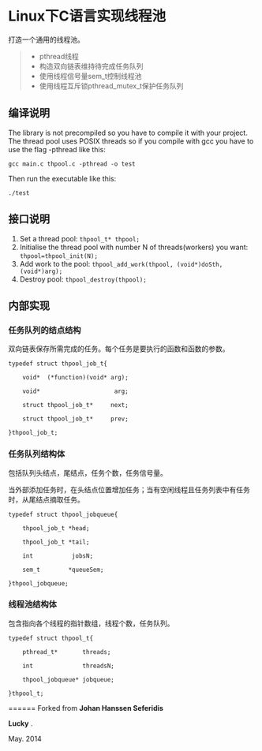 # Linux下C语言实现线程池

打造一个通用的线程池。
> * pthread线程
> * 构造双向链表维持待完成任务队列
> * 使用线程信号量sem_t控制线程池
> * 使用线程互斥锁pthread_mutex_t保护任务队列


## 编译说明
The library is not precompiled so you have to compile it with your project. The thread pool
uses POSIX threads so if you compile with gcc you have to use the flag -pthread like this:

  <code>gcc main.c thpool.c -pthread -o test</code>


Then run the executable like this:

  <code>./test</code>



## 接口说明

1. Set a thread pool: <code>thpool_t* thpool;</code>
2. Initialise the thread pool with number N
   of threads(workers) you want:             <code>thpool=thpool_init(N);</code>
3. Add work to the pool:                     <code>thpool_add_work(thpool, (void*)doSth, (void*)arg);</code>
4. Destroy pool:                             <code>thpool_destroy(thpool);</code>




## 内部实现

### 任务队列的结点结构
双向链表保存所需完成的任务。每个任务是要执行的函数和函数的参数。

    typedef struct thpool_job_t{

        void*  (*function)(void* arg);    
    
        void*                     arg;    
    
	    struct thpool_job_t*     next;   
	
	    struct thpool_job_t*     prev;  
	
    }thpool_job_t;
    
### 任务队列结构体
包括队列头结点，尾结点，任务个数，任务信号量。

当外部添加任务时，在头结点位置增加任务；当有空闲线程且任务列表中有任务时，从尾结点摘取任务。

    typedef struct thpool_jobqueue{

	    thpool_job_t *head;          
	
	    thpool_job_t *tail;         
	
	    int           jobsN;        
	
	    sem_t        *queueSem;                            
	
    }thpool_jobqueue;

### 线程池结构体
包含指向各个线程的指针数组，线程个数，任务队列。

    typedef struct thpool_t{

    	pthread_t*       threads;   
	
	    int              threadsN;   
	
	    thpool_jobqueue* jobqueue;   
	
    }thpool_t;




====== 
Forked from **Johan Hanssen Seferidis**

**Lucky** . 

May. 2014
